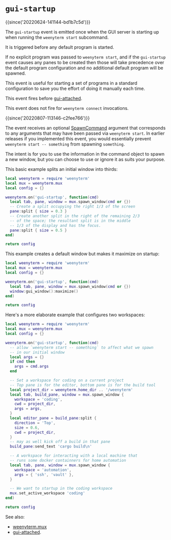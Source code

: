 # `gui-startup`

{{since('20220624-141144-bd1b7c5d')}}

The `gui-startup` event is emitted once when the GUI server is starting up
when running the `weenyterm start` subcommand.

It is triggered before any default program is started.

If no explicit program was passed to `weenyterm start`, and if the
`gui-startup` event causes any panes to be created then those will take
precedence over the default program configuration and no additional default
program will be spawned.

This event is useful for starting a set of programs in a standard
configuration to save you the effort of doing it manually each time.

This event fires before [gui-attached](gui-attached.md).

This event does not fire for `weenyterm connect` invocations.

{{since('20220807-113146-c2fee766')}}

The event receives an optional [SpawnCommand](../SpawnCommand.md) argument that
corresponds to any arguments that may have been passed via `weenyterm start`.
In earlier releases if you implemented this event, you would essentially
prevent `weenyterm start -- something` from spawning `something`.

The intent is for you to use the information in the command object to
spawn a new window, but you can choose to use or ignore it as suits
your purpose.

This basic example splits an initial window into thirds:

```lua
local weenyterm = require 'weenyterm'
local mux = weenyterm.mux
local config = {}

weenyterm.on('gui-startup', function(cmd)
  local tab, pane, window = mux.spawn_window(cmd or {})
  -- Create a split occupying the right 1/3 of the screen
  pane:split { size = 0.3 }
  -- Create another split in the right of the remaining 2/3
  -- of the space; the resultant split is in the middle
  -- 1/3 of the display and has the focus.
  pane:split { size = 0.5 }
end)

return config
```

This example creates a default window but makes it maximize on startup:

```lua
local weenyterm = require 'weenyterm'
local mux = weenyterm.mux
local config = {}

weenyterm.on('gui-startup', function(cmd)
  local tab, pane, window = mux.spawn_window(cmd or {})
  window:gui_window():maximize()
end)

return config
```

Here's a more elaborate example that configures two workspaces:

```lua
local weenyterm = require 'weenyterm'
local mux = weenyterm.mux
local config = {}

weenyterm.on('gui-startup', function(cmd)
  -- allow `weenyterm start -- something` to affect what we spawn
  -- in our initial window
  local args = {}
  if cmd then
    args = cmd.args
  end

  -- Set a workspace for coding on a current project
  -- Top pane is for the editor, bottom pane is for the build tool
  local project_dir = weenyterm.home_dir .. '/weenyterm'
  local tab, build_pane, window = mux.spawn_window {
    workspace = 'coding',
    cwd = project_dir,
    args = args,
  }
  local editor_pane = build_pane:split {
    direction = 'Top',
    size = 0.6,
    cwd = project_dir,
  }
  -- may as well kick off a build in that pane
  build_pane:send_text 'cargo build\n'

  -- A workspace for interacting with a local machine that
  -- runs some docker containners for home automation
  local tab, pane, window = mux.spawn_window {
    workspace = 'automation',
    args = { 'ssh', 'vault' },
  }

  -- We want to startup in the coding workspace
  mux.set_active_workspace 'coding'
end)

return config
```

See also:
* [weenyterm.mux](../weenyterm.mux/index.md)
* [gui-attached](gui-attached.md).
